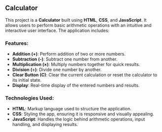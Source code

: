 ## Calculator

This project is a **Calculator** built using **HTML**, **CSS**, and **JavaScript**. It allows users to perform basic arithmetic operations with an intuitive and interactive user interface. The application includes:

### Features:
- **Addition (+)**: Perform addition of two or more numbers.  
- **Subtraction (-)**: Subtract one number from another.  
- **Multiplication (×)**: Multiply numbers together for quick results.  
- **Division (÷)**: Divide one number by another.  
- **Clear Button (C)**: Clear the current calculation or reset the calculator to its initial state.  
- **Display**: Real-time display of the entered numbers and results.

### Technologies Used:
- **HTML**: Markup language used to structure the application.  
- **CSS**: Styling the app, ensuring it is responsive and visually appealing.  
- **JavaScript**: Handles the logic behind arithmetic operations, input handling, and displaying results.
